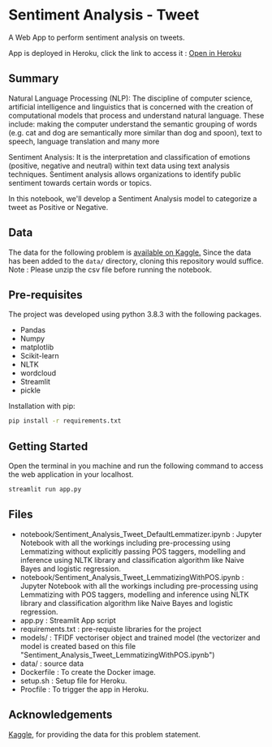 # Sentiment Analysis - Tweet

A Web App to perform sentiment analysis on tweets. 

App is deployed in Heroku, click the link to access it : [Open in Heroku](https://sentiment-analysis-tweet--app.herokuapp.com/) 

## Summary

Natural Language Processing (NLP): The discipline of computer science, artificial intelligence and linguistics that is concerned with the creation of computational models that process and understand natural language. These include: making the computer understand the semantic grouping of words (e.g. cat and dog are semantically more similar than dog and spoon), text to speech, language translation and many more

Sentiment Analysis: It is the interpretation and classification of emotions (positive, negative and neutral) within text data using text analysis techniques. Sentiment analysis allows organizations to identify public sentiment towards certain words or topics.

In this notebook, we'll develop a Sentiment Analysis model to categorize a tweet as Positive or Negative.

## Data

The data for the following problem is [available on Kaggle.](https://www.kaggle.com/kazanova/sentiment140) 
Since the data has been added to the `data/` directory, cloning this repository would suffice.
Note : Please unzip the csv file before running the notebook.

## Pre-requisites

The project was developed using python 3.8.3 with the following packages.
- Pandas
- Numpy
- matplotlib
- Scikit-learn
- NLTK
- wordcloud
- Streamlit
- pickle

Installation with pip:

```bash
pip install -r requirements.txt
```

## Getting Started
Open the terminal in you machine and run the following command to access the web application in your localhost.
```bash
streamlit run app.py
```


## Files
- notebook/Sentiment_Analysis_Tweet_DefaultLemmatizer.ipynb : Jupyter Notebook with all the workings including pre-processing using Lemmatizing without explicitly passing POS taggers, modelling and inference using NLTK library and classification algorithm like Naive Bayes and logistic regression.
- notebook/Sentiment_Analysis_Tweet_LemmatizingWithPOS.ipynb : Jupyter Notebook with all the workings including pre-processing using Lemmatizing with POS taggers, modelling and inference using NLTK library and classification algorithm like Naive Bayes and logistic regression.
- app.py : Streamlit App script
- requirements.txt : pre-requiste libraries for the project
- models/ : TFIDF vectoriser object and trained model (the vectorizer and model is created based on this file "Sentiment_Analysis_Tweet_LemmatizingWithPOS.ipynb")
- data/ : source data
- Dockerfile : To create the Docker image.
- setup.sh : Setup file for Heroku.
- Procfile : To trigger the app in Heroku.


## Acknowledgements

[Kaggle](https://kaggle.com/), for providing the data for this problem statement.